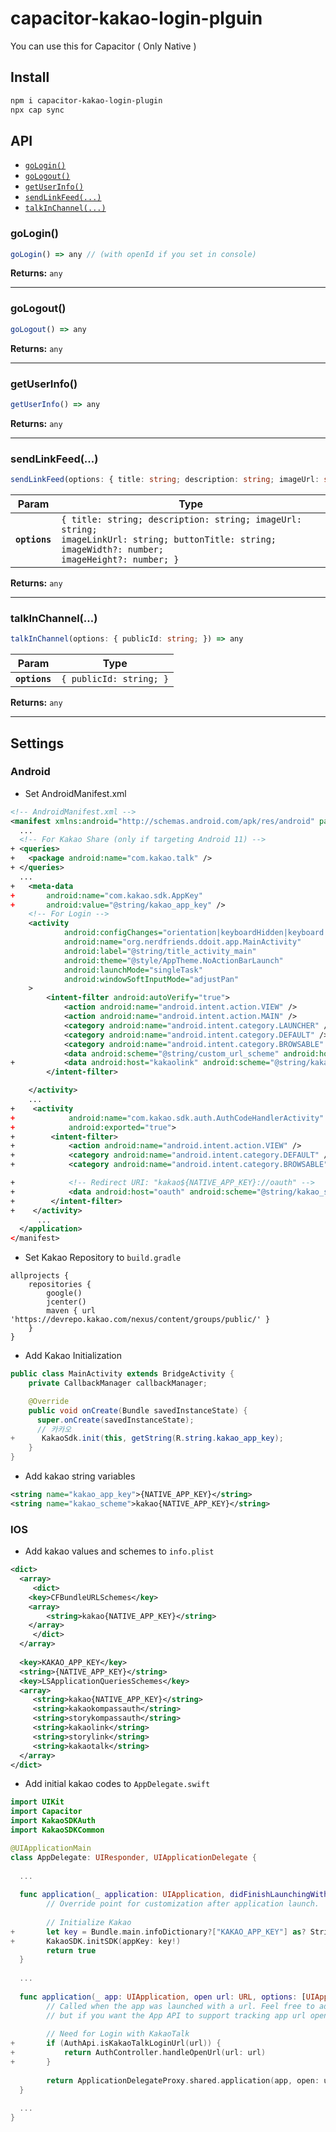 # capacitor-kakao-login-plguin

You can use this for Capacitor
( Only Native )

## Install

```bash
npm i capacitor-kakao-login-plugin
npx cap sync
```

## API

<docgen-index>

* [`goLogin()`](#gologin)
* [`goLogout()`](#gologout)
* [`getUserInfo()`](#getuserinfo)
* [`sendLinkFeed(...)`](#sendlinkfeed)
* [`talkInChannel(...)`](#talkInChannel)

</docgen-index>

<docgen-api>
<!--Update the source file JSDoc comments and rerun docgen to update the docs below-->

### goLogin()

```typescript
goLogin() => any // (with openId if you set in console) 
```

**Returns:** <code>any</code>

--------------------


### goLogout()

```typescript
goLogout() => any
```

**Returns:** <code>any</code>

--------------------


### getUserInfo()

```typescript
getUserInfo() => any
```

**Returns:** <code>any</code>

--------------------


### sendLinkFeed(...)

```typescript
sendLinkFeed(options: { title: string; description: string; imageUrl: string; imageLinkUrl: string; buttonTitle: string; imageWidth?: number; imageHeight?: number; }) => any
```

| Param         | Type                                                                                                                                                         |
| ------------- | ------------------------------------------------------------------------------------------------------------------------------------------------------------ |
| **`options`** | <code>{ title: string; description: string; imageUrl: string; imageLinkUrl: string; buttonTitle: string; imageWidth?: number; imageHeight?: number; }</code> |

**Returns:** <code>any</code>

--------------------

### talkInChannel(...)

```typescript
talkInChannel(options: { publicId: string; }) => any
```

| Param         | Type                               |
| ------------- |------------------------------------|
| **`options`** | <code>{ publicId: string; }</code> |

**Returns:** <code>any</code>

--------------------


## Settings

### Android

- Set AndroidManifest.xml

```xml
<!-- AndroidManifest.xml -->
<manifest xmlns:android="http://schemas.android.com/apk/res/android" package="io.ionic.starter">
  ...
  <!-- For Kakao Share (only if targeting Android 11) -->
+ <queries>
+   <package android:name="com.kakao.talk" />
+ </queries>
  ...
+   <meta-data
+       android:name="com.kakao.sdk.AppKey"
+       android:value="@string/kakao_app_key" />
    <!-- For Login -->
    <activity
            android:configChanges="orientation|keyboardHidden|keyboard|screenSize|locale|smallestScreenSize|screenLayout|uiMode"
            android:name="org.nerdfriends.ddoit.app.MainActivity"
            android:label="@string/title_activity_main"
            android:theme="@style/AppTheme.NoActionBarLaunch"
            android:launchMode="singleTask"
            android:windowSoftInputMode="adjustPan"
    >
        <intent-filter android:autoVerify="true">
            <action android:name="android.intent.action.VIEW" />
            <action android:name="android.intent.action.MAIN" />
            <category android:name="android.intent.category.LAUNCHER" />
            <category android:name="android.intent.category.DEFAULT" />
            <category android:name="android.intent.category.BROWSABLE" />
            <data android:scheme="@string/custom_url_scheme" android:host="org.nerdfriends.ddoit.app" />
+           <data android:host="kakaolink" android:scheme="@string/kakao_scheme" />
        </intent-filter>

    </activity>
    ...
+    <activity
+            android:name="com.kakao.sdk.auth.AuthCodeHandlerActivity"
+            android:exported="true">
+        <intent-filter>
+            <action android:name="android.intent.action.VIEW" />
+            <category android:name="android.intent.category.DEFAULT" />
+            <category android:name="android.intent.category.BROWSABLE" />

+            <!-- Redirect URI: "kakao${NATIVE_APP_KEY}://oauth" -->
+            <data android:host="oauth" android:scheme="@string/kakao_scheme" />
+        </intent-filter>
+    </activity>
      ...
  </application>
</manifest>
```

- Set Kakao Repository to `build.gradle`

```shell
allprojects {
    repositories {
        google()
        jcenter()
        maven { url 'https://devrepo.kakao.com/nexus/content/groups/public/' }
    }
}
```

- Add Kakao Initialization

```java
public class MainActivity extends BridgeActivity {
    private CallbackManager callbackManager;

    @Override
    public void onCreate(Bundle savedInstanceState) {
      super.onCreate(savedInstanceState);
      // 카카오
+      KakaoSdk.init(this, getString(R.string.kakao_app_key);
    }
}
```

- Add kakao string variables

```xml
<string name="kakao_app_key">{NATIVE_APP_KEY}</string>
<string name="kakao_scheme">kakao{NATIVE_APP_KEY}</string>
```



### IOS

- Add kakao values and schemes to `info.plist`

```xml
<dict>
  <array>
     <dict>
	<key>CFBundleURLSchemes</key>
   	<array>
	    <string>kakao{NATIVE_APP_KEY}</string>
	</array>
     </dict>
  </array>
  
  <key>KAKAO_APP_KEY</key>
  <string>{NATIVE_APP_KEY}</string>
  <key>LSApplicationQueriesSchemes</key>
  <array>
     <string>kakao{NATIVE_APP_KEY}</string>
     <string>kakaokompassauth</string>
     <string>storykompassauth</string>
     <string>kakaolink</string>
     <string>storylink</string>
     <string>kakaotalk</string>
  </array>
</dict>
```

- Add initial kakao codes to `AppDelegate.swift`

```swift
import UIKit
import Capacitor
import KakaoSDKAuth
import KakaoSDKCommon

@UIApplicationMain
class AppDelegate: UIResponder, UIApplicationDelegate {
  
  ...
  
  func application(_ application: UIApplication, didFinishLaunchingWithOptions launchOptions: [UIApplication.LaunchOptionsKey: Any]?) -> Bool {
        // Override point for customization after application launch.
    
    	// Initialize Kakao
+       let key = Bundle.main.infoDictionary?["KAKAO_APP_KEY"] as? String
+       KakaoSDK.initSDK(appKey: key!)
        return true
  }
  
  ...
  
  func application(_ app: UIApplication, open url: URL, options: [UIApplication.OpenURLOptionsKey: Any] = [:]) -> Bool {
        // Called when the app was launched with a url. Feel free to add additional processing here,
        // but if you want the App API to support tracking app url opens, make sure to keep this call
    
    	// Need for Login with KakaoTalk
+       if (AuthApi.isKakaoTalkLoginUrl(url)) {
+           return AuthController.handleOpenUrl(url: url)
+       }
        
        return ApplicationDelegateProxy.shared.application(app, open: url, options: options)
  }
  
  ...
}
```
</docgen-api>
